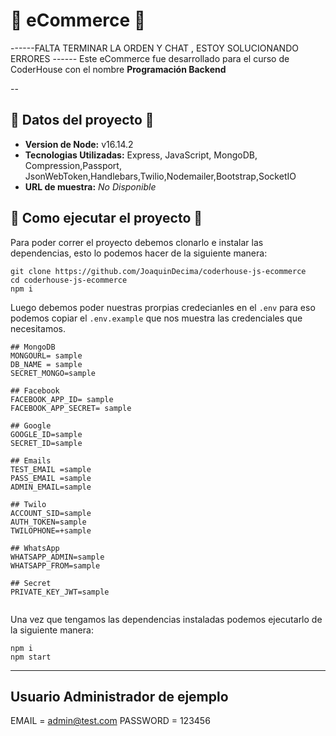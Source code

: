 # 🏪 eCommerce 🏪
------FALTA TERMINAR LA ORDEN Y CHAT , ESTOY SOLUCIONANDO ERRORES ------
Este eCommerce fue desarrollado para el curso de CoderHouse con el nombre **Programación Backend** 

--

## 📁 Datos del proyecto 📁

* **Version de Node:**  v16.14.2
* **Tecnologias Utilizadas:**
Express, JavaScript, MongoDB, Compression,Passport, JsonWebToken,Handlebars,Twilio,Nodemailer,Bootstrap,SocketIO
* **URL de muestra:** *No Disponible*


## 🚀 Como ejecutar el proyecto 🚀

Para poder correr el proyecto debemos clonarlo e instalar las dependencias, esto lo podemos hacer de la siguiente manera:

```shell
git clone https://github.com/JoaquinDecima/coderhouse-js-ecommerce
cd coderhouse-js-ecommerce
npm i
```

Luego debemos poder nuestras prorpias credecianles en el `.env` para eso podemos copiar el `.env.example` que nos muestra las credenciales que necesitamos.

```dotenv
## MongoDB
MONGOURL= sample
DB_NAME = sample
SECRET_MONGO=sample

## Facebook
FACEBOOK_APP_ID= sample
FACEBOOK_APP_SECRET= sample

## Google
GOOGLE_ID=sample
SECRET_ID=sample

## Emails
TEST_EMAIL =sample
PASS_EMAIL =sample
ADMIN_EMAIL=sample

## Twilo
ACCOUNT_SID=sample
AUTH_TOKEN=sample
TWILOPHONE=+sample

## WhatsApp
WHATSAPP_ADMIN=sample
WHATSAPP_FROM=sample

## Secret
PRIVATE_KEY_JWT=sample
 
```

Una vez que tengamos las dependencias instaladas podemos ejecutarlo de la siguiente manera:

```shell
npm i
npm start
```

---

## Usuario Administrador de ejemplo 

EMAIL =  admin@test.com
PASSWORD = 123456